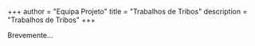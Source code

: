 +++
author = "Equipa Projeto"
title = "Trabalhos de Tribos"
description = "Trabalhos de Tribos"
+++

Brevemente...
